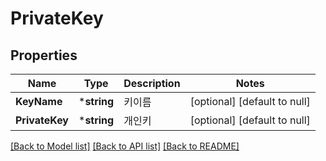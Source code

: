 # PrivateKey

## Properties
Name | Type | Description | Notes
------------ | ------------- | ------------- | -------------
**KeyName** | ***string** | 키이름 | [optional] [default to null]
**PrivateKey** | ***string** | 개인키 | [optional] [default to null]

[[Back to Model list]](../README.md#documentation-for-models) [[Back to API list]](../README.md#documentation-for-api-endpoints) [[Back to README]](../README.md)


